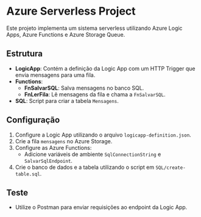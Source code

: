 
# Azure Serverless Project

Este projeto implementa um sistema serverless utilizando Azure Logic Apps, Azure Functions e Azure Storage Queue.

## Estrutura

- **LogicApp**: Contém a definição da Logic App com um HTTP Trigger que envia mensagens para uma fila.
- **Functions**:
  - **FnSalvarSQL**: Salva mensagens no banco SQL.
  - **FnLerFila**: Lê mensagens da fila e chama a `FnSalvarSQL`.
- **SQL**: Script para criar a tabela `Mensagens`.

## Configuração

1. Configure a Logic App utilizando o arquivo `logicapp-definition.json`.
2. Crie a fila `mensagens` no Azure Storage.
3. Configure as Azure Functions:
   - Adicione variáveis de ambiente `SqlConnectionString` e `SalvarSqlEndpoint`.
4. Crie o banco de dados e a tabela utilizando o script em `SQL/create-table.sql`.

## Teste

- Utilize o Postman para enviar requisições ao endpoint da Logic App.
